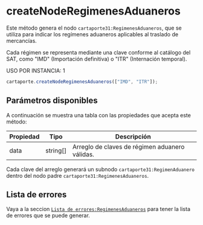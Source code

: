 # createNodeRegimenesAduaneros

Este método genera el nodo `cartaporte31:RegimenesAduaneros`, que se utiliza para indicar los regímenes aduaneros aplicables al traslado de mercancías.

Cada régimen se representa mediante una clave conforme al catálogo del SAT, como "IMD" (Importación definitiva) o "ITR" (Internación temporal).

USO POR INSTANCIA: 1

```ts
cartaporte.createNodeRegimenesAduaneros(["IMD", "ITR"]);
```

## Parámetros disponibles

A continuación se muestra una tabla con las propiedades que acepta este método:

| Propiedad | Tipo     | Descripción                                    |
| --------- | -------- | ---------------------------------------------- |
| data      | string[] | Arreglo de claves de régimen aduanero válidas. |

Cada clave del arreglo generará un subnodo `cartaporte31:RegimenAduanero` dentro del nodo padre `cartaporte31:RegimenesAduaneros`.

## Lista de errores

Vaya a la seccion <a href="/docs/v3.0/validador/lista-de-errores#regimenes-aduaneros">`Lista de errores:RegimenesAduaneros`</a> para tener la lista de errores que se puede generar.
